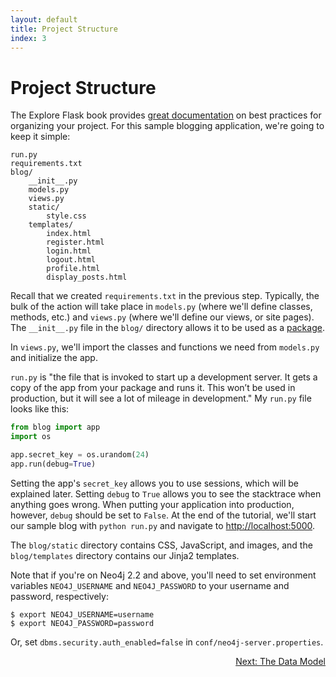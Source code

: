```yaml
---
layout: default
title: Project Structure
index: 3
---
```


# Project Structure

The Explore Flask book provides [great documentation](https://exploreflask.com/organizing.html) on best practices for organizing your project. For this sample blogging application, we're going to keep it simple:

```
run.py
requirements.txt
blog/
	__init__.py
	models.py
	views.py
	static/
		style.css
	templates/
		index.html
		register.html
		login.html
		logout.html
		profile.html
		display_posts.html
```

Recall that we created `requirements.txt` in the previous step. Typically, the bulk of the action will take place in `models.py` (where we'll define classes, methods, etc.) and `views.py` (where we'll define our views, or site pages). The `__init__.py` file in the `blog/` directory allows it to be used as a [package](https://exploreflask.com/organizing.html#package).

In `views.py`, we'll import the classes and functions we need from `models.py` and initialize the app.

`run.py` is "the file that is invoked to start up a development server. It gets a copy of the app from your package and runs it. This won’t be used in production, but it will see a lot of mileage in development." My `run.py` file looks like this:

```python
from blog import app
import os

app.secret_key = os.urandom(24)
app.run(debug=True)
```

Setting the app's `secret_key` allows you to use sessions, which will be explained later. Setting `debug` to `True` allows you to see the stacktrace when anything goes wrong. When putting your application into production, however, `debug` should be set to `False`. At the end of the tutorial, we'll start our sample blog with `python run.py` and navigate to [http://localhost:5000](http://localhost:5000).

The `blog/static` directory contains CSS, JavaScript, and images, and the `blog/templates` directory contains our Jinja2 templates.

Note that if you're on Neo4j 2.2 and above, you'll need to set environment variables `NEO4J_USERNAME` and `NEO4J_PASSWORD` to your username and password, respectively:

```
$ export NEO4J_USERNAME=username
$ export NEO4J_PASSWORD=password
```

Or, set `dbms.security.auth_enabled=false` in `conf/neo4j-server.properties`.

<p align="right"><a href="{{ site.baseurl }}/pages/the-data-model.html">Next: The Data Model</a></p>
